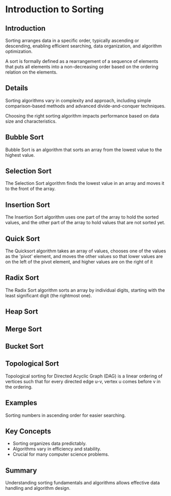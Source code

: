 # Introduction to Sorting

## Introduction
Sorting arranges data in a specific order, typically ascending or descending, enabling efficient searching, data organization, and algorithm optimization.

A sort is formally defined as a rearrangement of a sequence of elements that puts all elements into a non-decreasing order based on the ordering relation on the elements.

## Details
Sorting algorithms vary in complexity and approach, including simple comparison-based methods and advanced divide-and-conquer techniques.

Choosing the right sorting algorithm impacts performance based on data size and characteristics.

## Bubble Sort

Bubble Sort is an algorithm that sorts an array from the lowest value to the highest value.

## Selection Sort

The Selection Sort algorithm finds the lowest value in an array and moves it to the front of the array.

## Insertion Sort

The Insertion Sort algorithm uses one part of the array to hold the sorted values, and the other part of the array to hold values that are not sorted yet.

## Quick Sort

The Quicksort algorithm takes an array of values, chooses one of the values as the 'pivot' element, and moves the other values so that lower values are on the left of the pivot element, and higher values are on the right of it

## Radix Sort

The Radix Sort algorithm sorts an array by individual digits, starting with the least significant digit (the rightmost one).

## Heap Sort


## Merge Sort

## Bucket Sort

## Topological Sort

Topological sorting for Directed Acyclic Graph (DAG) is a linear ordering of vertices such that for every directed edge u-v, vertex u comes before v in the ordering.


## Examples
Sorting numbers in ascending order for easier searching.

## Key Concepts
- Sorting organizes data predictably.  
- Algorithms vary in efficiency and stability.  
- Crucial for many computer science problems.

## Summary
Understanding sorting fundamentals and algorithms allows effective data handling and algorithm design.
